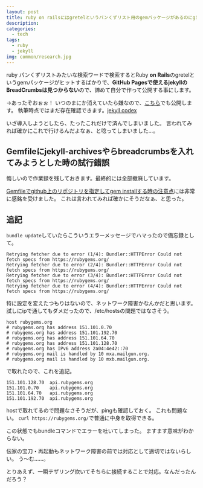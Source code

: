 ```yaml
---
layout: post
title: ruby on railsにはgretelというパンくずリスト用のgemパッケージがあるのにgithubpagesでも使えるjekyll用のbreadcrumbsはないのだろうか？
description:
categories:
  - tech
tags:
  - ruby
  - jekyll
img: common/research.jpg
---
```


ruby パンくずリストみたいな検索ワードで検索するとRuby **on Rails**のgretelというgemパッケージがヒットするばかりで、**GitHub Pagesで使えるjekyllのBreadCrumbsは見つからない**ので、諦めて自分で作って公開する事にします。

→あったぞおぉぉ！
いつのまにか消えていたら嫌なので、[こちら]({{site.data.github.url}}/{{site.data.github.file}}/_includes/breadcrumbs.html)でも公開します。
執筆時点ではまだ存在確認できます。[jekyll codex](https://jekyllcodex.org/without-plugin/breadcrumbs/)

いざ導入しようとしたら、たったこれだけで済んでしまいました。
言われてみれば確かにこれで行けるんだよなぁ、と唸ってしまいました…。

## Gemfileにjekyll-archivesやらbreadcrumbsを入れてみようとした時の試行錯誤
悔しいので作業録を残しておきます。最終的には全部撤廃しています。

[Gemfileでgithub上のリポジトリを指定してgem installする時の注意点](http://koic.hatenablog.com/entry/2017/01/10/000000)には非常に感銘を受けました。
これは言われてみれば確かにそうだなぁ、と思った。

## 追記
`bundle update`していたらこういうエラーメッセージでハマったので備忘録として。
```
Retrying fetcher due to error (1/4): Bundler::HTTPError Could not fetch specs from https://rubygems.org/
Retrying fetcher due to error (2/4): Bundler::HTTPError Could not fetch specs from https://rubygems.org/
Retrying fetcher due to error (3/4): Bundler::HTTPError Could not fetch specs from https://rubygems.org/
Retrying fetcher due to error (4/4): Bundler::HTTPError Could not fetch specs from https://rubygems.org/
```

特に設定を変えたつもりはないので、ネットワーク障害かなんかだと思います。
試しにipで通してもダメだったので、/etc/hostsの問題ではなさそう。

```
host rubygems.org
# rubygems.org has address 151.101.0.70
# rubygems.org has address 151.101.192.70
# rubygems.org has address 151.101.64.70
# rubygems.org has address 151.101.128.70
# rubygems.org has IPv6 address 2a04:4e42::70
# rubygems.org mail is handled by 10 mxa.mailgun.org.
# rubygems.org mail is handled by 10 mxb.mailgun.org.
```

で取れたので、これを追記。

```
151.101.128.70  api.rubygems.org
151.101.0.70    api.rubygems.org
151.101.64.70   api.rubygems.org
151.101.192.70  api.rubygems.org
```

hostで取れてるので問題なさそうだが、pingも確認しておく。
これも問題ない。
`curl https://rubygems.org/`で普通に中身を取得できる。

この状態でもbundleコマンドでエラーを吐いてしまった。
ますます意味がわからない。

伝家の宝刀・再起動もネットワーク障害の前では対応として適切ではないらしい。
う～む……。

とりあえず、一瞬テザリング炊いてそちらに接続することで対応。なんだったんだろう？
